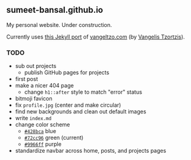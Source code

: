 ## sumeet-bansal.github.io

My personal website. Under construction.

Currently uses [this Jekyll port](https://github.com/TaylanTatli/Halve) of [vangeltzo.com](http://vangeltzo.com/) (by [Vangelis Tzortzis](https://github.com/srekoble)).

### TODO
+ sub out projects
	+ publish GitHub pages for projects
+ first post
+ make a nicer 404 page
	+ change `h1::after` style to match "error" status
+ bitmoji favicon
+ fix `profile.jpg` (center and make circular)
+ find new backgrounds and clean out default images
+ write `index.md`
+ change color scheme
	+ [`#428bca`](https://www.color-hex.com/color/428bca) blue
	+ [`#72cc96`](https://www.color-hex.com/color/72cc96) green (current)
	+ [`#9966ff`](https://www.color-hex.com/color/9966ff) purple
+ standardize navbar across home, posts, and projects pages
